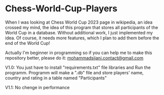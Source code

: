 # Chess-World-Cup-Players
When I was looking at Chess World Cup 2023 page in wikipedia, an idea crossed my mind,
the idea of this program that stores all participants of the World Cup in a database. 
Without additional work, I just implemented my idea. Of course, it needs more features, 
which I plan to add them before the end of the World Cup!

Actually I'm beginner in programming so if you can help me to make this repository better, please do it:
mohammadsijani.contact@gmail.com

V1.0: You just have to install "requirements.txt" file libraries and Run the programm.
Programm will make a ".db" file and store players' name, country and rating in a table named "Participants"

V1.1: No chenge in performance
